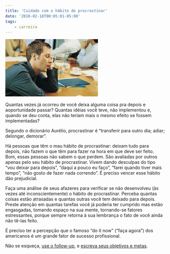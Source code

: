 ```yaml
---
title: 'Cuidado com o hábito de procrastinar'
date: '2010-02-18T00:05:01-05:00'
tags:
    - carreira
---
```


![](/wp-content/uploads/2010/02/art.sleep_.atwork.gi_-292x180.jpg "art.sleep.atwork.gi") 

Quantas vezes já ocorreu de você deixa alguma coisa pra depois e aoportunidade passar? Quantas idéias você teve, não implementou e, quando se deu conta, elas não teriam mais o mesmo efeito se fossem implementadas?

Segundo o dicionário Aurélio, procrastinar é “transferir para outro dia; adiar; delongar, demorar”.

Há pessoas que têm o mau hábito de procrastinar: deixam tudo para depois, não fazem o que têm para fazer na hora em que deve ser feito. Bom, essas pessoas não sabem o que perdem. São avaliadas por outros apenas pelo seu hábito de procrastinar. Vivem dando desculpas do tipo “vou deixar para depois”, “daqui a pouco eu faço”, “farei quando tiver mais tempo”, “não gosto de fazer nada correndo”. É preciso vencer esse hábito dão prejudicial.

Faça uma análise de seus afazeres para verificar se não desenvolveu (às vezes até inconscientemente) o hábito de procrastinar. Perceba quantas coisas estão atrasadas e quantas outras você tem deixado para depois. Preste atenção em quantas tarefas você já poderia ter cumprido mas estão engasgadas, tomando espaço na sua mente, tornando-se fatores estressantes, porque sempre retorna à sua lembrança o fato de você ainda não tê-las feito.

É preciso ter a percepção que o famoso “do it now” (“faça agora”) dos americanos é um grande fator de sucesso profissional.

Não se esqueça, [use o follow-up](http://ricardomartins.com.br/2010/01/21/termine-o-que-comecar-use-o-follow-up/), e [escreva seus objetivos e metas](http://ricardomartins.com.br/2009/10/01/escreva-seus-objetivos-e-metas/).

